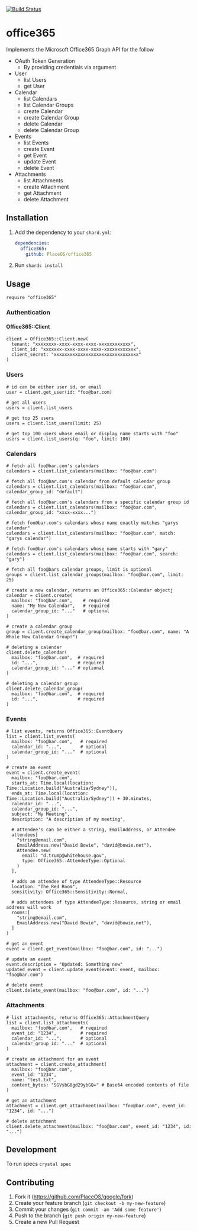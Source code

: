 [![Build Status](https://travis-ci.com/PlaceOS/office365.svg?branch=master)](https://travis-ci.com/PlaceOS/office365)

# office365

Implements the Microsoft Office365 Graph API for the follow

* OAuth Token Generation
  - By providing credentials via argument
* User
  - list Users
  - get User
* Calendar
  - list Calendars
  - list Calendar Groups
  - create Calendar
  - create Calendar Group
  - delete Calendar
  - delete Calendar Group
* Events
  - list Events
  - create Event
  - get Event
  - update Event
  - delete Event
* Attachments
  - list Attachments
  - create Attachment
  - get Attachment
  - delete Attachment


## Installation

1. Add the dependency to your `shard.yml`:

   ```yaml
   dependencies:
     office365:
       github: PlaceOS/office365
   ```

2. Run `shards install`

## Usage

```crystal
require "office365"
```

### Authentication

#### Office365::Client

```crystal
client = Office365::Client.new(
  tenant: "xxxxxxxx-xxxx-xxxx-xxxx-xxxxxxxxxxxx",
  client_id: "xxxxxxx-xxxx-xxxx-xxxx-xxxxxxxxxxxx",
  client_secret: "xxxxxxxxxxxxxxxxxxxxxxxxxxxxxxxx"
)
```

### Users

```crystal
# id can be either user id, or email
user = client.get_user(id: "foo@bar.com)

# get all users
users = client.list_users

# get top 25 users
users = client.list_users(limit: 25)

# get top 100 users whose email or display name starts with "foo"
users = client.list_users(q: "foo", limit: 100)
```

### Calendars

```crystal
# fetch all foo@bar.com's calendars
calendars = client.list_calendars(mailbox: "foo@bar.com")

# fetch all foo@bar.com's calendar from default calendar group
calendars = client.list_calendars(mailbox: "foo@bar.com", calendar_group_id: "default")

# fetch all foo@bar.com's calendars from a specific calendar group id
calendars = client.list_calendars(mailbox: "foo@bar.com", calendar_group_id: "xxxx-xxxx...")

# fetch foo@bar.com's calendars whose name exactly matches "garys calendar"
calendars = client.list_calendars(mailbox: "foo@bar.com", match: "garys calendar")

# fetch foo@bar.com's calendars whose name starts with "gary"
calendars = client.list_calendars(mailbox: "foo@bar.com", search: "gary")

# fetch all foo@bars calendar groups, limit is optional
groups = client.list_calendar_groups(mailbox: "foo@bar.com", limit: 25)

# create a new calendar, returns an Office365::Calendar objectj
calendar = client.create(
  mailbox: "foo@bar.com",    # required
  name: "My New Calendar",   # required
  calendar_group_id: "..."   # optional
)

# create a calendar group
group = client.create_calendar_group(mailbox: "foo@bar.com", name: "A Whole New Calendar Group!")

# deleting a calendar
client.delete_calendar(
  mailbox: "foo@bar.com",  # required
  id: "...",               # required
  calendar_group_id: "..." # optional
)

# deleting a calendar group
client.delete_calendar_group(
  mailbox: "foo@bar.com",  # required
  id: "...",               # required
)
```

### Events
```crystal
# list events, returns Office365::EventQuery
list = client.list_events(
  mailbox: "foo@bar.com",   # required
  calendar_id: "...",       # optional
  calendar_group_id: "..."  # optional
)

# create an event
event = client.create_event(
  mailbox: "foo@bar.com",
  starts_at: Time.local(location: Time::Location.build("Australia/Sydney")),
  ends_at: Time.local(location: Time::Location.build("Australia/Sydney")) + 30.minutes,
  calendar_id: "...",
  calendar_group_id: "...",
  subject: "My Meeting",
  description: "A description of my meeting",

  # attendee's can be either a string, EmailAddress, or Attendee
  attendees[
    "string@email.com",
    EmailAddress.new("David Bowie", "david@bowie.net"),
    Attendee.new(
      email: "d.trump@whitehouse.gov",
      type: Office365::AttendeeType::Optional
    )
  ],

  # adds an attendee of type AttendeeType::Resource
  location: "The Red Room",
  sensitivity: Office365::Sensitivity::Normal,

  # adds attendees of type AttendeeType::Resource, string or email address will work
  rooms:[
    "string@email.com",
    EmailAddress.new("David Bowie", "david@bowie.net"),
  ]
)

# get an event
event = client.get_event(mailbox: "foo@bar.com", id: "...")

# update an event
event.description = "Updated: Something new"
updated_event = client.update_event(event: event, mailbox: "foo@bar.com")

# delete event
client.delete_event(mailbox: "foo@bar.com", id: "...")
```

### Attachments
```crystal
# list attachments, returns Office365::AttachmentQuery
list = client.list_attachments(
  mailbox: "foo@bar.com",   # required
  event_id: "1234",         # required
  calendar_id: "...",       # optional
  calendar_group_id: "..."  # optional
)

# create an attachment for an event
attachment = client.create_attachment(
  mailbox: "foo@bar.com",
  event_id: "1234",
  name: "test.txt",
  content_bytes: "SGVsbG8gd29ybGQ=" # Base64 encoded contents of file
)

# get an attachment
attachment = client.get_attachment(mailbox: "foo@bar.com", event_id: "1234", id: "...")

# delete attachment
client.delete_attachment(mailbox: "foo@bar.com", event_id: "1234", id: "...")
```

## Development

To run specs `crystal spec`

## Contributing

1. Fork it (<https://github.com/PlaceOS/google/fork>)
2. Create your feature branch (`git checkout -b my-new-feature`)
3. Commit your changes (`git commit -am 'Add some feature'`)
4. Push to the branch (`git push origin my-new-feature`)
5. Create a new Pull Request
